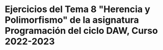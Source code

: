 # Ejercicios del Tema 8 "Herencia y Polimorfismo" de la asignatura Programación del ciclo DAW, Curso 2022-2023
